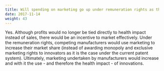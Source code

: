 ```yaml
---
title: Will spending on marketing go up under remuneration rights as the number of companies producing each drug increases?
date: 2017-11-14
weight: 43
---
```


Yes. Although profits would no longer be tied directly to health impact instead of sales, there would be an incentive to market effectively. Under the remuneration rights, competing manufacturers would use marketing to increase their market share (instead of awarding monopoly and exclusive marketing rights to innovators as it is the case under the current patent system). Ultimately, marketing undertaken by manufacturers would increase and with it the use - and therefore the health impact - of innovations.
